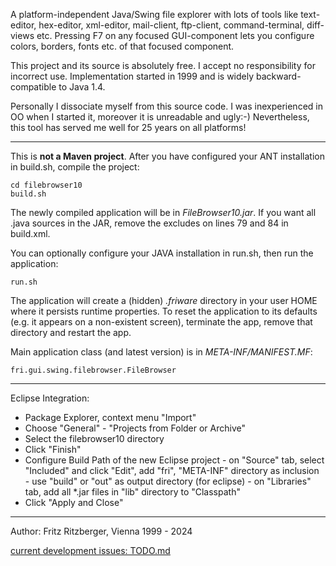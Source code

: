 A platform-independent Java/Swing file explorer with lots of tools like text-editor, hex-editor, xml-editor, mail-client, ftp-client, command-terminal, diff-views etc.
Pressing F7 on any focused GUI-component lets you configure colors, borders, fonts etc. of that focused component.

This project and its source is absolutely free.
I accept no responsibility for incorrect use.
Implementation started in 1999 and is widely backward-compatible to Java 1.4.

Personally I dissociate myself from this source code. 
I was inexperienced in OO when I started it, moreover it is unreadable and ugly:-)
Nevertheless, this tool has served me well for 25 years on all platforms!

----

This is **not a Maven project**.
After you have configured your ANT installation in build.sh, compile the project:

	cd filebrowser10
	build.sh

The newly compiled application will be in *FileBrowser10.jar*.
If you want all .java sources in the JAR, remove the excludes on lines 79 and 84 in build.xml.

You can optionally configure your JAVA installation in run.sh, then run the application:

	run.sh
	
The application will create a (hidden) *.friware* directory in your user HOME where it persists runtime properties.
To reset the application to its defaults (e.g. it appears on a non-existent screen),
terminate the app, remove that directory and restart the app.

Main application class (and latest version) is in *META-INF/MANIFEST.MF*:

	fri.gui.swing.filebrowser.FileBrowser


----

Eclipse Integration:

- Package Explorer, context menu "Import"
- Choose "General" - "Projects from Folder or Archive"
- Select the filebrowser10 directory
- Click "Finish"
- Configure Build Path of the new Eclipse project
		- on "Source" tab, select "Included" and click "Edit", add "fri", "META-INF" directory as inclusion
		- use "build" or "out" as output directory (for eclipse)
		- on "Libraries" tab, add all *.jar files in "lib" directory to "Classpath"
- Click "Apply and Close"

----

Author: Fritz Ritzberger, Vienna
1999 - 2024

[current development issues: TODO.md](TODO.md)
